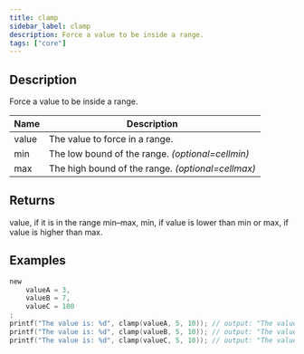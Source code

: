 ```yaml
---
title: clamp
sidebar_label: clamp
description: Force a value to be inside a range.
tags: ["core"]
---
```


<LowercaseNote />

## Description

Force a value to be inside a range.

| Name  | Description                                        |
| ----- | -------------------------------------------------- |
| value | The value to force in a range.                     |
| min   | The low bound of the range. *(optional=cellmin)*   |
| max   | The high bound of the range. *(optional=cellmax)*  |

## Returns

value, if it is in the range min–max, min, if value is lower than min or max, if value is higher than max.

## Examples

```c
new
    valueA = 3,
    valueB = 7,
    valueC = 100
;
printf("The value is: %d", clamp(valueA, 5, 10)); // output: "The value is: 5" because 3 is less than 5.
printf("The value is: %d", clamp(valueB, 5, 10)); // output: "The value is: 7" because 7 is between 5 and 10.
printf("The value is: %d", clamp(valueC, 5, 10)); // output: "The value is: 10" because 100 is more than 10.
```
